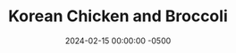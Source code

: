 ---
layout: post
title:  "Korean Chicken and Broccoli"
date:   2024-02-15 00:00:00 -0500
categories:
- Recipes
- Chicken
permalink: /recipes/korean-chicken
image: /assets/Food/Chicken/Korean/korean-cover.jpg
ing: korean-ing
facts: korean-facts
Prep: 30
Rest: 
Cook: 30
Source1: https://www.youtube.com/watch?v=reo7LgPaiyU&t=15s
Source2: 
Description: This Korean style chicken mixes together roasted broccoli and sauteed sweet potatoes, and is served with a soy sauce and chili paste sauce. The chicken is roasted in the oven, and then diced up into the same size as everything else, and it all comes together in a wok. This is a great all together meal to feed multiple people, and has some spice to it.
Instructions: 
- A few hours before you plan to cook, cut up the chicken into thin cutlets, pounding with a meat mallet to even thickness. Salt, pepper, and oil both sides to dry brine the meat, and let the chicken rest uncovered on a baking tray in the fridge for about 4 hours<br><br>

- Preheat oven to 400F.  Finely dice the onion , and cut up your frozen broccoli into bite sized pieces. You can let the broccoli defrost for a few hours on the counter, or microwave it until soft. Also cut up the sweet potatoes into roughly the same size as the broccoli. Don't peel the potatoes, but make sure to wash them<br><br>

- Add broccoli to a baking sheet. Drizzle with olive oil, and season with salt and pepper<br><br>

- Roast the vegetables for about 30 minutes. With 12 minutes left on the vegetables, place the chicken in the oven. They will be done at the same time. Be careful to not overcook the chicken since it will cook some more in the sauce<br><br>
- <center><img src="/assets/Food/Chicken/Korean/korean-5.jpg" alt="" class="instruction-image"></center>

- Transfer potatoes and onion to a large wok. Season with salt, pepper, and oil, and saute over medium high heat (covered with foil) until cooked to your desired texture. You should be doing the potatoes while the broccoli and soon to be chicken are in the oven. Everything should finish around the same time. If the potatoes are done earlier, simply take them off the heat. Go light with the seasoning here, since the sauce will be coming. You can adjust any flavors as you desire after the sauce has been mixed in<br><br>

- Meanwhile, mix together the sauce in a large glass - gochujang, soy sauce, water, garlic powder, ginger, and cornstarch<br><br>

- When the food is done cooking, cut up the chicken into roughly the same sized pieces as the broccoli, onions, and sweet potatoes. Transfer everything to the wok with the potatoes, and mix with the sauce, cooking for about a minute on medium. Because of the cornstarch, the sauce with thicken as it is heated. Adjust seasoning as needed, and serve
---